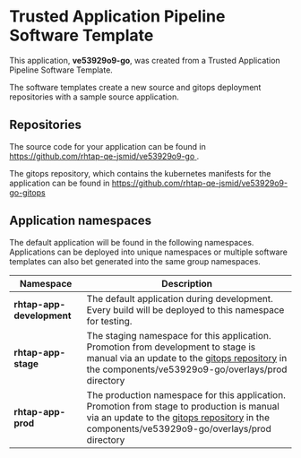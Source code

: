 # Trusted Application Pipeline Software Template

This application, **ve53929o9-go**, was created from a Trusted Application Pipeline Software Template.

The software templates create a new source and gitops deployment repositories with a sample source application. 

## Repositories

The source code for your application can be found in [https://github.com/rhtap-qe-jsmid/ve53929o9-go ](https://github.com/rhtap-qe-jsmid/ve53929o9-go ).
 
The gitops repository, which contains the kubernetes manifests for the application can be found in 
[https://github.com/rhtap-qe-jsmid/ve53929o9-go-gitops ](https://github.com/rhtap-qe-jsmid/ve53929o9-go-gitops ) 

## Application namespaces 

The default application will be found in the following namespaces. Applications can be deployed into unique namespaces or multiple software templates can also bet generated into the same group namespaces.  

|  Namespace   |  Description   |  
| -------- | -------- |   
| **rhtap-app-development** | The default application during development. Every build will be deployed to this namespace for testing. | 
| **rhtap-app-stage** | The staging namespace for this application. Promotion from development to stage is manual via an update to the [gitops repository](https://github.com/rhtap-qe-jsmid/ve53929o9-go-gitops ) in the components/ve53929o9-go/overlays/prod directory |  
| **rhtap-app-prod** | The production namespace for this application. Promotion from stage to production is manual via an update to the [gitops repository](https://github.com/rhtap-qe-jsmid/ve53929o9-go-gitops ) in the components/ve53929o9-go/overlays/prod directory | 